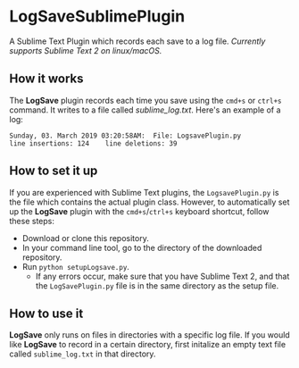 # LogSaveSublimePlugin
A Sublime Text Plugin which records each save to a log file. *Currently supports Sublime Text 2 on linux/macOS.*

## How it works
The **LogSave** plugin records each time you save using the `cmd+s` or `ctrl+s` command. It writes to a file called *sublime_log.txt*. Here's an example of a log:

    Sunday, 03. March 2019 03:20:58AM:	File: LogsavePlugin.py
    line insertions: 124	line deletions: 39

## How to set it up
If you are experienced with Sublime Text plugins, the `LogsavePlugin.py` is the file which contains the actual plugin class. However, to automatically set up the **LogSave** plugin with the `cmd+s`/`ctrl+s` keyboard shortcut, follow these steps:
* Download or clone this repository.
* In your command line tool, go to the directory of the downloaded repository.
* Run `python setupLogsave.py`.
  * If any errors occur, make sure that you have Sublime Text 2, and that the `LogSavePlugin.py` file is in the same directory as the setup file.

## How to use it
**LogSave** only runs on files in directories with a specific log file. If you would like **LogSave** to record in a certain directory, first initalize an empty text file called `sublime_log.txt` in that directory.
